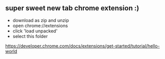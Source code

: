 ## super sweet new tab chrome extension :)

- download as zip and unzip
- open chrome://extensions
- click 'load unpacked'
- select this folder

https://developer.chrome.com/docs/extensions/get-started/tutorial/hello-world

